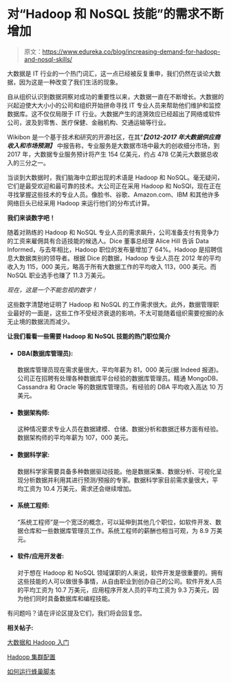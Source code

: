 # 对“Hadoop 和 NoSQL 技能”的需求不断增加

> 原文：<https://www.edureka.co/blog/increasing-demand-for-hadoop-and-nosql-skills/>

大数据是 IT 行业的一个热门词汇，这一点已经被反复重申，我们仍然在谈论大数据，因为这是一种改变了我们生活的现象。

自从组织认识到数据洞察对成功的重要性以来，大数据一直在不断增长。大数据的兴起迫使大大小小的公司和组织开始拼命寻找 IT 专业人员来帮助他们维护和监控数据库。这不仅仅局限于 IT 行业。大数据产生的涟漪效应已经超出了网络或软件公司，波及到零售、医疗保健、金融机构、交通运输等行业。

Wikibon 是一个基于技术和研究的开源社区，在其“***【2012-2017 年大数据供应商收入和市场预测】*** 中报告称，专业服务是大数据市场中最大的创收细分市场，到 2017 年，大数据专业服务预计将产生 154 亿美元，约占 478 亿美元大数据总收入的三分之一。

当谈到大数据时，我们脑海中立即出现的术语是 Hadoop 和 NoSQL。毫无疑问，它们是最受欢迎和最可靠的技术。大公司正在采用 Hadoop 和 NoSQl，现在正在寻找掌握这些技术的专业人员。像脸书、谷歌、Amazon.com、IBM 和其他许多网络巨头已经采用 Hadoop 来运行他们的分布式计算。

**我们来谈数字吧！**

随着对熟练的 Hadoop 和 NoSQL 专业人员的需求飙升，公司准备支付有竞争力的工资来雇佣具有合适技能的候选人。Dice 董事总经理 Alice Hill 告诉 Data Informed，与去年相比，Hadoop 职位的发布量增加了 64%。Hadoop 是招聘信息大数据类别的领导者。根据 Dice 的数据，Hadoop 专业人员在 2012 年的平均收入为 115，000 美元，略高于所有大数据工作的平均收入 113，000 美元。而 NoSQL 职业选手也赚了 11.3 万美元。

*现在，这是一个不能忽视的数字！*

这些数字清楚地证明了 Hadoop 和 NoSQL 的工作需求很大。此外，数据管理职业最好的一面是，这些工作不受经济衰退的影响，不太可能随着组织需要挖掘的永无止境的数据流而减少。

**让我们看看一些需要 Hadoop 和 NoSQL 技能的热门职位简介**

*   #### **DBA(数据库管理员):**

    数据库管理员现在需求量很大，平均年薪为 81，000 美元(据 Indeed 报道)。公司正在招聘有处理各种数据库平台经验的数据库管理员。精通 MongoDB、Cassandra 和 Oracle 等的数据库管理员。有经验的 DBA 平均收入高达 10 万美元。

*   #### **数据架构师:**

    这种情况要求专业人员在数据建模、仓储、数据分析和数据迁移方面有经验。数据架构师的平均年薪为 107，000 美元。

*   #### **数据科学家:**

    数据科学家需要具备多种数据驱动技能。他是数据采集、数据分析、可视化呈现分析数据并利用其进行预测/预报的专家。数据科学家目前需求量很大，平均工资为 10.4 万美元，需求还会继续增加。

*   #### **系统工程师:**

    “系统工程师”是一个宽泛的概念，可以延伸到其他几个职位，如软件开发、数据仓库和一些数据库管理员工作。系统工程师的薪酬也相当可观，为 8.9 万美元。

*   #### **软件/应用开发者:**

    对于想在 Hadoop 和 NoSQL 领域谋职的人来说，软件开发是很重要的。拥有这些技能的人可以做很多事情，从自由职业到创办自己的公司。软件开发人员的平均工资为 10.7 万美元，应用程序开发人员的平均工资为 9.3 万美元，因为他们同时具备数据库和编程技能。

有问题吗？请在评论区提及它们，我们将会回复您。

**相关帖子:**

[大数据和 Hadoop 入门](https://www.edureka.co/big-data-and-hadoop)

[Hadoop 集群配置](https://www.edureka.co/blog/hadoop-cluster-configuration-files/)

[如何运行蜂巢脚本](https://www.edureka.co/blog/how-to-run-hive-scripts/)